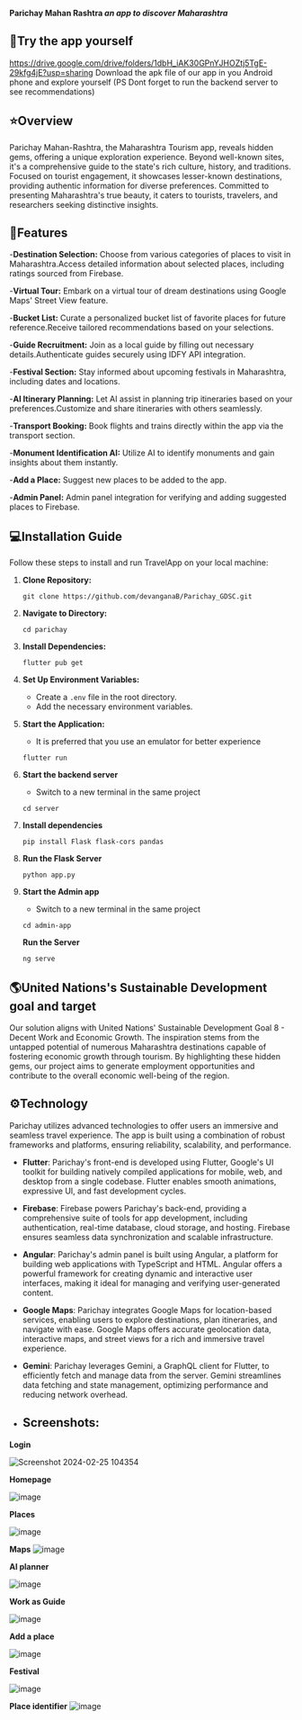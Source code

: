 **Parichay Mahan Rashtra _an app to discover Maharashtra_**

## :iphone:Try the app yourself
https://drive.google.com/drive/folders/1dbH_iAK30GPnYJHOZtj5TgE-29kfg4jE?usp=sharing
Download the apk file of our app in you Android phone and explore yourself
(PS Dont forget to run the backend server to see recommendations)

## :star:Overview
Parichay Mahan-Rashtra, the Maharashtra Tourism app, reveals hidden gems, offering a unique exploration experience. Beyond well-known sites, it's a comprehensive guide to the state's rich culture, history, and traditions. Focused on tourist engagement, it showcases lesser-known destinations, providing authentic information for diverse preferences. Committed to presenting Maharashtra's true beauty, it caters to tourists, travelers, and researchers seeking distinctive insights.

## :rocket:Features
-**Destination Selection:** Choose from various categories of places to visit in Maharashtra.Access detailed information about selected places, including ratings sourced from Firebase.

-**Virtual Tour:** Embark on a virtual tour of dream destinations using Google Maps' Street View feature.

-**Bucket List:** Curate a personalized bucket list of favorite places for future reference.Receive tailored recommendations based on your selections.

-**Guide Recruitment:** Join as a local guide by filling out necessary details.Authenticate guides securely using IDFY API integration.

-**Festival Section:** Stay informed about upcoming festivals in Maharashtra, including dates and locations.

-**AI Itinerary Planning:** Let AI assist in planning trip itineraries based on your preferences.Customize and share itineraries with others seamlessly.

-**Transport Booking:** Book flights and trains directly within the app via the transport section.

-**Monument Identification AI:** Utilize AI to identify monuments and gain insights about them instantly.

-**Add a Place:** Suggest new places to be added to the app.

-**Admin Panel:** Admin panel integration for verifying and adding suggested places to Firebase.

## :computer:Installation Guide
Follow these steps to install and run TravelApp on your local machine:

1. **Clone Repository:**
   ```
   git clone https://github.com/devanganaB/Parichay_GDSC.git
   ```

2. **Navigate to Directory:**
   ```
   cd parichay
   ```

3. **Install Dependencies:**
   ```
   flutter pub get
   ```

4. **Set Up Environment Variables:**
   - Create a `.env` file in the root directory.
   - Add the necessary environment variables.

5. **Start the Application:**
   - It is preferred that you use an emulator for better experience
   ```
   flutter run
   ```

7. **Start the backend server**
   - Switch to a new terminal in the same project
   ```
   cd server
   ```
8. **Install dependencies**
   ```
   pip install Flask flask-cors pandas
   ```
9. **Run the Flask Server**
   ```
   python app.py
   ```
10. **Start the Admin app**
    - Switch to a new terminal in the same project
     
     ```
     cd admin-app
     ```
     **Run the Server**
     ```
     ng serve
     ```

##  :earth_americas:United Nations's Sustainable Development goal and target
Our solution aligns with United Nations' Sustainable Development Goal 8 - Decent Work and Economic Growth. The inspiration stems from the untapped potential of numerous Maharashtra destinations capable of fostering economic growth through tourism. By highlighting these hidden gems, our project aims to generate employment opportunities and contribute to the overall economic well-being of the region.

## :gear:Technology

Parichay utilizes advanced technologies to offer users an immersive and seamless travel experience. The app is built using a combination of robust frameworks and platforms, ensuring reliability, scalability, and performance.

- **Flutter**: Parichay's front-end is developed using Flutter, Google's UI toolkit for building natively compiled applications for mobile, web, and desktop from a single codebase. Flutter enables smooth animations, expressive UI, and fast development cycles.

- **Firebase**: Firebase powers Parichay's back-end, providing a comprehensive suite of tools for app development, including authentication, real-time database, cloud storage, and hosting. Firebase ensures seamless data synchronization and scalable infrastructure.

- **Angular**: Parichay's admin panel is built using Angular, a platform for building web applications with TypeScript and HTML. Angular offers a powerful framework for creating dynamic and interactive user interfaces, making it ideal for managing and verifying user-generated content.

- **Google Maps**: Parichay integrates Google Maps for location-based services, enabling users to explore destinations, plan itineraries, and navigate with ease. Google Maps offers accurate geolocation data, interactive maps, and street views for a rich and immersive travel experience.

- **Gemini**: Parichay leverages Gemini, a GraphQL client for Flutter, to efficiently fetch and manage data from the server. Gemini streamlines data fetching and state management, optimizing performance and reducing network overhead.

- ## Screenshots:

**Login**

![Screenshot 2024-02-25 104354](https://github.com/devanganaB/Parichay_GDSC/assets/111975037/30388260-2031-4adf-b977-0b0c5d4a040b)

**Homepage**

![image](https://github.com/devanganaB/Parichay_GDSC/assets/111975037/1f770d7c-47cc-40a2-a5b3-a70fed66f1cd)

**Places**

![image](https://github.com/devanganaB/Parichay_GDSC/assets/111975037/86a67846-e112-4516-a517-4730ea59153a)

**Maps**
![image](https://github.com/devanganaB/Parichay_GDSC/assets/111975037/0ac1e0f6-bda6-4801-9c1a-1d4f01b8ed7f)

**AI planner**

![image](https://github.com/devanganaB/Parichay_GDSC/assets/111975037/df118f4c-d3fc-4a39-8f4c-a7eaa867ca3d)

**Work as Guide**

![image](https://github.com/devanganaB/Parichay_GDSC/assets/111975037/543f301d-1e35-473b-aac0-30661a891a73)

**Add a place**

![image](https://github.com/devanganaB/Parichay_GDSC/assets/111975037/82768467-7f95-4f0e-8465-2bc6ff87aa66)

**Festival**

![image](https://github.com/devanganaB/Parichay_GDSC/assets/111975037/304e34b9-32d7-4826-90bb-ce8508d99b2e)

**Place identifier**
![image](https://github.com/devanganaB/Parichay_GDSC/assets/111975037/1bb61b5f-6d05-4dda-915c-19da4cff5b46)





